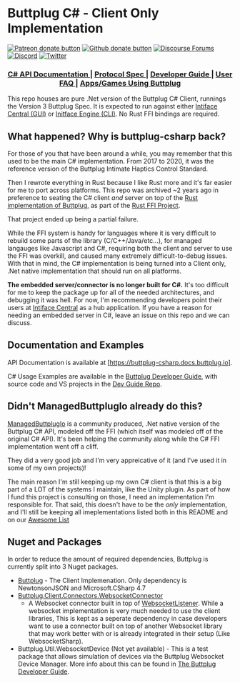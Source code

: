 # Buttplug C# - Client Only Implementation

[![Patreon donate button](https://img.shields.io/badge/patreon-donate-yellow.svg)](https://www.patreon.com/qdot)
[![Github donate button](https://img.shields.io/badge/github-donate-ff69b4.svg)](https://www.github.com/sponsors/qdot)
[![Discourse Forums](https://img.shields.io/discourse/status?label=buttplug.io%20forums&server=https%3A%2F%2Fdiscuss.buttplug.io)](https://discuss.buttplug.io)
[![Discord](https://img.shields.io/discord/353303527587708932.svg?logo=discord)](https://discord.buttplug.io)
[![Twitter](https://img.shields.io/twitter/follow/buttplugio.svg?style=social&logo=twitter)](https://twitter.com/buttplugio)

<div align="center">
  <h3>
    <a href="https://buttplug-csharp.docs.buttplug.io">
      C# API Documentation
    </a>
    <span> | </span>
    <a href="https://docs.buttplug.io/docs/spec">
      Protocol Spec
    </a>
    <span> | </span>
    <a href="https://docs.buttplug.io/docs/dev-guide">
      Developer Guide
    </a>
    <span> | </span>
    <a href="https://how.do.i.get.buttplug.in">
      User FAQ
    </a>
    <span> | </span>
    <a href="https://awesome.buttplug.io">
      Apps/Games Using Buttplug
    </a>
  </h3>
</div>

This repo houses are pure .Net version of the Buttplug C# Client, runnings the Version 3 Buttplug Spec. It is expected to run against either [Intiface Central (GUI)](https://intiface.com/central) or [Initface Engine (CLI)](https://github.com/intiface/intiface-engine). No Rust FFI bindings are required.

## What happened? Why is buttplug-csharp back?

For those of you that have been around a while, you may remember that this used to be the main C# implementation. From 2017 to 2020, it was the reference version of the Buttplug Intimate Haptics Control Standard. 

Then I rewrote everything in Rust because I like Rust more and it's far easier for me to port across platforms. This repo was archived ~2 years ago in preference to seating the C# client *and* server on top of the [Rust implementation of Buttplug](https://github.com/buttplugio/buttplug), as part of the [Rust FFI Project](https://github.com/buttplugio/buttplug-rs-ffi).

That project ended up being a partial failure.

While the FFI system is handy for languages where it is very difficult to rebuild some parts of the library (C/C++/Java/etc...), for managed langauges like Javascript and C#, requiring both the client and server to use the FFI was overkill, and caused many extremely difficult-to-debug issues. With that in mind, the C# implementation is being turned into a Client only, .Net native implementation that should run on all platforms.

**The embedded server/connector is no longer built for C#.** It's too difficult for me to keep the package up for all of the needed architectures, and debugging it was hell. For now, I'm recommending developers point their users at [Intiface Central](https://intiface.com/central) as a hub application. If you have a reason for needing an embedded server in C#, leave an issue on this repo and we can discuss.

## Documentation and Examples

API Documentation is available at [https://buttplug-csharp.docs.buttplug.io].

C# Usage Examples are available in the [Buttplug Developer Guide](https://docs.buttplug.io/docs/dev-guide), with source code and VS projects in the [Dev Guide Repo](https://github.com/buttplugio/docs.buttplug.io/tree/master/examples/csharp).

## Didn't ManagedButtplugIo already do this?

[ManagedButtplugIo](https://github.com/Er1807/ManagedButtplugIo/) is a community produced, .Net native version of the Buttplug C# API, modeled off the FFI (which itself was modeled off of the original C# API). It's been helping the community along while the C# FFI implementation went off a cliff.

They did a very good job and I'm very appreicative of it (and I've used it in some of my own projects)!

The main reason I'm still keeping up my own C# client is that this is a big part of a LOT of the systems I maintain, like the Unity plugin. As part of how I fund this project is consulting on those, I need an implementation I'm responsible for. That said, this doesn't have to be the *only* implementation, and I'll still be keeping all imeplementations listed both in this README and on our [Awesome List](https://awesome.buttplug.io)

## Nuget and Packages

In order to reduce the amount of required dependencies, Buttplug is currently split into 3 Nuget packages.

- [Buttplug](https://www.nuget.org/packages/Buttplug/) - The Client Implemenation. Only dependency
  is NewtonsonJSON and Microsoft.CSharp 4.7
- [Buttplug.Client.Connectors.WebsocketConnector](https://www.nuget.org/packages/Buttplug.Client.Connectors.WebsocketConnector/)
  - A Websocket connector built in top of
    [WebsocketListener](https://github.com/deniszykov/WebSocketListener). While a websocket
    implementation is very much needed to use the client libraries, This is kept as a seperate
    dependency in case developers want to use a connector built on top of another Websocket library
    that may work better with or is already integrated in their setup (Like WebsocketSharp).
- Buttplug.Util.WebsocketDevice (Not yet available) - This is a test package that allows simulation
  of devices via the Buttplug Websocket Device Manager. More info about this can be found in [The
  Buttplug Developer Guide](https://docs.buttplug.io/).

